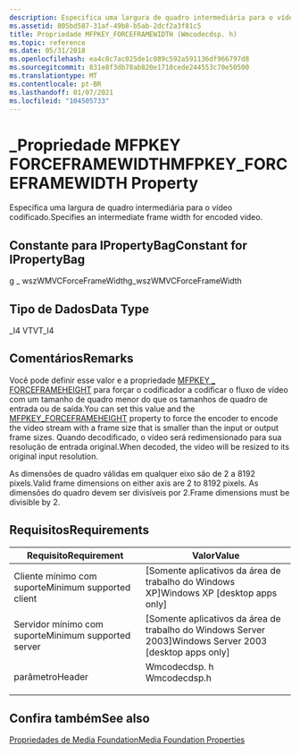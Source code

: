 ```yaml
---
description: Especifica uma largura de quadro intermediária para o vídeo codificado.
ms.assetid: 805bd587-31af-49b8-b5ab-2dcf2a3f81c5
title: Propriedade MFPKEY_FORCEFRAMEWIDTH (Wmcodecdsp. h)
ms.topic: reference
ms.date: 05/31/2018
ms.openlocfilehash: ea4c8c7ac025de1c089c592a591136df966797d8
ms.sourcegitcommit: 831e8f3db78ab820e1710cede244553c70e50500
ms.translationtype: MT
ms.contentlocale: pt-BR
ms.lasthandoff: 01/07/2021
ms.locfileid: "104505733"
---
```

# <a name="mfpkey_forceframewidth-property"></a><span data-ttu-id="6a892-103">\_Propriedade MFPKEY FORCEFRAMEWIDTH</span><span class="sxs-lookup"><span data-stu-id="6a892-103">MFPKEY\_FORCEFRAMEWIDTH Property</span></span>

<span data-ttu-id="6a892-104">Especifica uma largura de quadro intermediária para o vídeo codificado.</span><span class="sxs-lookup"><span data-stu-id="6a892-104">Specifies an intermediate frame width for encoded video.</span></span>

## <a name="constant-for-ipropertybag"></a><span data-ttu-id="6a892-105">Constante para IPropertyBag</span><span class="sxs-lookup"><span data-stu-id="6a892-105">Constant for IPropertyBag</span></span>

<span data-ttu-id="6a892-106">g \_ wszWMVCForceFrameWidth</span><span class="sxs-lookup"><span data-stu-id="6a892-106">g\_wszWMVCForceFrameWidth</span></span>

## <a name="data-type"></a><span data-ttu-id="6a892-107">Tipo de Dados</span><span class="sxs-lookup"><span data-stu-id="6a892-107">Data Type</span></span>

<span data-ttu-id="6a892-108">\_I4 VT</span><span class="sxs-lookup"><span data-stu-id="6a892-108">VT\_I4</span></span>

## <a name="remarks"></a><span data-ttu-id="6a892-109">Comentários</span><span class="sxs-lookup"><span data-stu-id="6a892-109">Remarks</span></span>

<span data-ttu-id="6a892-110">Você pode definir esse valor e a propriedade [MFPKEY \_ FORCEFRAMEHEIGHT](mfpkey-forceframeheightproperty.md) para forçar o codificador a codificar o fluxo de vídeo com um tamanho de quadro menor do que os tamanhos de quadro de entrada ou de saída.</span><span class="sxs-lookup"><span data-stu-id="6a892-110">You can set this value and the [MFPKEY\_FORCEFRAMEHEIGHT](mfpkey-forceframeheightproperty.md) property to force the encoder to encode the video stream with a frame size that is smaller than the input or output frame sizes.</span></span> <span data-ttu-id="6a892-111">Quando decodificado, o vídeo será redimensionado para sua resolução de entrada original.</span><span class="sxs-lookup"><span data-stu-id="6a892-111">When decoded, the video will be resized to its original input resolution.</span></span>

<span data-ttu-id="6a892-112">As dimensões de quadro válidas em qualquer eixo são de 2 a 8192 pixels.</span><span class="sxs-lookup"><span data-stu-id="6a892-112">Valid frame dimensions on either axis are 2 to 8192 pixels.</span></span> <span data-ttu-id="6a892-113">As dimensões do quadro devem ser divisíveis por 2.</span><span class="sxs-lookup"><span data-stu-id="6a892-113">Frame dimensions must be divisible by 2.</span></span>

## <a name="requirements"></a><span data-ttu-id="6a892-114">Requisitos</span><span class="sxs-lookup"><span data-stu-id="6a892-114">Requirements</span></span>



| <span data-ttu-id="6a892-115">Requisito</span><span class="sxs-lookup"><span data-stu-id="6a892-115">Requirement</span></span> | <span data-ttu-id="6a892-116">Valor</span><span class="sxs-lookup"><span data-stu-id="6a892-116">Value</span></span> |
|-------------------------------------|-----------------------------------------------------------------------------------------|
| <span data-ttu-id="6a892-117">Cliente mínimo com suporte</span><span class="sxs-lookup"><span data-stu-id="6a892-117">Minimum supported client</span></span><br/> | <span data-ttu-id="6a892-118">\[Somente aplicativos da área de trabalho do Windows XP\]</span><span class="sxs-lookup"><span data-stu-id="6a892-118">Windows XP \[desktop apps only\]</span></span><br/>                                             |
| <span data-ttu-id="6a892-119">Servidor mínimo com suporte</span><span class="sxs-lookup"><span data-stu-id="6a892-119">Minimum supported server</span></span><br/> | <span data-ttu-id="6a892-120">\[Somente aplicativos da área de trabalho do Windows Server 2003\]</span><span class="sxs-lookup"><span data-stu-id="6a892-120">Windows Server 2003 \[desktop apps only\]</span></span><br/>                                    |
| <span data-ttu-id="6a892-121">parâmetro</span><span class="sxs-lookup"><span data-stu-id="6a892-121">Header</span></span><br/>                   | <dl> <span data-ttu-id="6a892-122"><dt>Wmcodecdsp. h</dt></span><span class="sxs-lookup"><span data-stu-id="6a892-122"><dt>Wmcodecdsp.h</dt></span></span> </dl> |



## <a name="see-also"></a><span data-ttu-id="6a892-123">Confira também</span><span class="sxs-lookup"><span data-stu-id="6a892-123">See also</span></span>

<dl> <dt>

[<span data-ttu-id="6a892-124">Propriedades de Media Foundation</span><span class="sxs-lookup"><span data-stu-id="6a892-124">Media Foundation Properties</span></span>](media-foundation-properties.md)
</dt> </dl>

 

 




